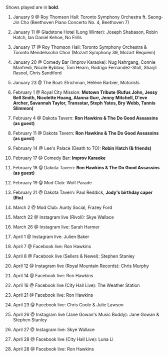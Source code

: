 Shows played are in **bold**.

1. January 9 @ Roy Thomson Hall: Toronto Symphony Orchestra ft. Seong-Jin Cho (Beethoven Piano Concerto No. 4, Beethoven 7)
1. January 11 @ Gladstone Hotel (Long Winter): Joseph Shabason, Robin Hatch, Ian Daniel Kehoe, No Frills
1. January 17 @ Roy Thomson Hall: Toronto Symphony Orchestra & Toronto Mendelssohn Choir (Mozart Symphony 39, Mozart Requiem)
1. January 20 @ Comedy Bar (Improv Karaoke): Nug Nahrgang, Connie Manfredi, Nicole Byblow, Tom Hearn, Rodrigo Fernandez-Stoll, Sharjil Rasool, Chris Sandiford
1. January 23 @ The Boat: Elrichman, Hélène Barbier, Motorists
1. February 1 @ Royal City Mission: **Motown Tribute (Rufus John, Jessy Bell Smith, Nicolette Hoang, Alanna Gurr, Jenny Mitchell, D'eve Archer, Savannah Taylor, Transstar, Steph Yates, Bry Webb, Tannis Slimmon)**
1. February 4 @ Dakota Tavern: **Ron Hawkins & The Do Good Assassins (as guest)**
1. February 11 @ Dakota Tavern: **Ron Hawkins & The Do Good Assassins (as guest)**
1. February 14 @ Lee's Palace (Death to TO): **Robin Hatch (& friends)**
1. February 17 @ Comedy Bar: **Improv Karaoke**
1. February 18 @ Dakota Tavern: **Ron Hawkins & The Do Good Assassins (as guest)**
1. February 19 @ Mod Club: Wolf Parade
1. February 21 @ Dakota Tavern: Paul Reddick, **Jody's birthday caper (Rio)**
1. March 2 @ Mod Club: Aunty Social, Frazey Ford

1. March 22 @ Instagram live (Rivoli): Skye Wallace
1. March 26 @ Instagram live: Sarah Harmer
1. April 1 @ Instagram live: Julien Baker
1. April 7 @ Facebook live: Ron Hawkins
1. April 8 @ Facebook live (Sellers & Newel): Stephen Stanley
1. April 12 @ Instagram live (Royal Mountain Records): Chris Murphy
1. April 14 @ Facebook live: Ron Hawkins
1. April 16 @ Facebook live (City Hall Live): The Weather Station
1. April 21 @ Facebook live: Ron Hawkins
1. April 23 @ Facebook live: Chris Coole & Julie Lawson
1. April 26 @ Instagram live (Jane Gowan's Music Buddy): Jane Gowan & Stephen Stanley
1. April 27 @ Instagram live: Skye Wallace
1. April 28 @ Facebook live (City Hall Live): Luna Li
1. April 28 @ Facebook live: Ron Hawkins